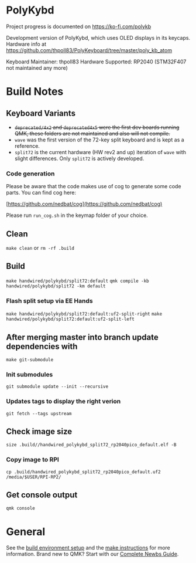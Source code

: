 # PolyKybd

Project progress is documented on https://ko-fi.com/polykb

Development version of PolyKybd, which uses OLED displays in its keycaps.
Hardware info at https://github.com/thpoll83/PolyKeyboard/tree/master/poly_kb_atom

Keyboard Maintainer: thpoll83
Hardware Supported: RP2040 (STM32F407 not maintained any more)

# Build Notes

## Keyboard Variants

- ~~`deprecated/4x2` and `deprecated4x5` were the first dev boards running QMK, these folders are not maintained and also will not compile.~~
- `wave` was the first version of the 72-key split keyboard and is kept as a reference.
- `split72` is the current hardware (HW rev2 and up) iteration of `wave` with slight differences. Only `split72` is actively developed.

### Code generation

Please be aware that the code makes use of cog to generate some code parts. You can find cog here:

[https://github.com/nedbat/cog](https://github.com/nedbat/cog)

Please run `run_cog.sh` in the keymap folder of your choice.

## Clean

`make clean`
or
`rm -rf .build`

## Build

`make handwired/polykybd/split72:default`
`qmk compile -kb handwired/polykybd/split72 -km default`

### Flash split setup via EE Hands

`make handwired/polykybd/split72:default:uf2-split-right`
`make handwired/polykybd/split72:default:uf2-split-left`

## After merging master into branch update dependencies with

`make git-submodule`

### Init submodules

`git submodule update --init --recursive`

### Updates tags to display the right verion

`git fetch --tags upstream`

## Check image size

`size .build//handwired_polykybd_split72_rp2040pico_default.elf -B`

### Copy image to RPI

`cp .build/handwired_polykybd_split72_rp2040pico_default.uf2 /media/$USER/RPI-RP2/`

## Get console output

`qmk console`

# General

See the [build environment setup](https://docs.qmk.fm/#/getting_started_build_tools) and the [make instructions](https://docs.qmk.fm/#/getting_started_make_guide) for more information. Brand new to QMK? Start with our [Complete Newbs Guide](https://docs.qmk.fm/#/newbs).
